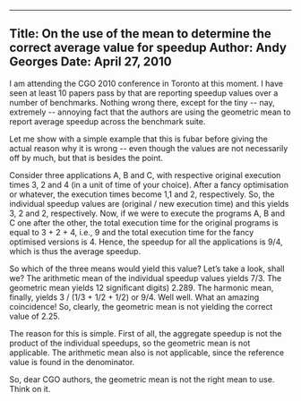 -----
Title:  On the use of the mean to determine the correct average value for speedup
Author: Andy Georges
Date: April 27, 2010
-----







I am attending the CGO 2010 conference in Toronto at this moment. I have
seen at least 10 papers pass by that are reporting speedup values over a
number of benchmarks. Nothing wrong there, except for the tiny -- nay,
extremely -- annoying fact that the authors are using the geometric mean
to report average speedup across the benchmark suite.


Let me show with a simple example that this is fubar before giving the
actual reason why it is wrong -- even though the values are not
necessarily off by much, but that is besides the point.


Consider three applications A, B and C, with respective original
execution times 3, 2 and 4 (in a unit of time of your choice). After a
fancy optimisation or whatever, the execution times become 1,1 and 2,
respectively. So, the individual speedup values are (original / new
execution time) and this yields 3, 2 and 2, respectively. Now, if we
were to execute the programs A, B and C one after the other, the total
execution time for the original programs is equal to 3 + 2 + 4, i.e., 9
and the total execution time for the fancy optimised versions is 4.
Hence, the speedup for all the applications is 9/4, which is thus the
average speedup.


So which of the three means would yield this value? Let’s take a look,
shall we? The arithmetic mean of the individual speedup values yields
7/3. The geometric mean yields 12
significant digits) 2.289. The harmonic mean, finally, yields 3 / (1/3 +
1/2 + 1/2) or 9/4. Well well. What an amazing coincidence! So, clearly,
the geometric mean is not yielding the correct value of 2.25.


The reason for this is simple. First of all, the aggregate speedup is
not the product of the individual speedups, so the geometric mean is not
applicable. The arithmetic mean also is not applicable, since the
reference value is found in the denominator.


So, dear CGO authors, the geometric mean is not the right mean to use.
Think on it.
